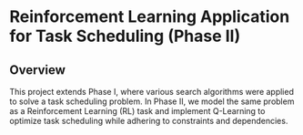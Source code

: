 # Reinforcement Learning Application for Task Scheduling (Phase II)

## Overview

This project extends Phase I, where various search algorithms were applied to solve a task scheduling problem. In Phase II, we model the same problem as a Reinforcement Learning (RL) task and implement Q-Learning to optimize task scheduling while adhering to constraints and dependencies.
